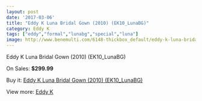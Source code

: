 ```yaml
---
layout: post
date: '2017-03-06'
title: "Eddy K Luna Bridal Gown (2010) (EK10_LunaBG)"
category: Eddy K
tags: ["eddy","formal","lunabg","special","luna"]
image: http://www.benemulti.com/6148-thickbox_default/eddy-k-luna-bridal-gown-2010-ek10lunabg.jpg
---
```

Eddy K Luna Bridal Gown (2010) (EK10_LunaBG)

On Sales: **$299.99**
<a href="https://www.benemulti.com/en/eddy-knbspnbsp/2318-eddy-k-luna-bridal-gown-2010-ek10lunabg.html"><amp-img layout="responsive" width="600" height="600" src="//www.benemulti.com/6148-thickbox_default/eddy-k-luna-bridal-gown-2010-ek10lunabg.jpg" alt="Eddy K Luna Bridal Gown (2010) (EK10_LunaBG) 0" /></a>
<a href="https://www.benemulti.com/en/eddy-knbspnbsp/2318-eddy-k-luna-bridal-gown-2010-ek10lunabg.html"><amp-img layout="responsive" width="600" height="600" src="//www.benemulti.com/6150-thickbox_default/eddy-k-luna-bridal-gown-2010-ek10lunabg.jpg" alt="Eddy K Luna Bridal Gown (2010) (EK10_LunaBG) 1" /></a>
<a href="https://www.benemulti.com/en/eddy-knbspnbsp/2318-eddy-k-luna-bridal-gown-2010-ek10lunabg.html"><amp-img layout="responsive" width="600" height="600" src="//www.benemulti.com/6149-thickbox_default/eddy-k-luna-bridal-gown-2010-ek10lunabg.jpg" alt="Eddy K Luna Bridal Gown (2010) (EK10_LunaBG) 2" /></a>

Buy it: [Eddy K Luna Bridal Gown (2010) (EK10_LunaBG)](https://www.benemulti.com/en/eddy-knbspnbsp/2318-eddy-k-luna-bridal-gown-2010-ek10lunabg.html "Eddy K Luna Bridal Gown (2010) (EK10_LunaBG)")

View more: [Eddy K](https://www.benemulti.com/en/23-eddy-knbspnbsp "Eddy K")